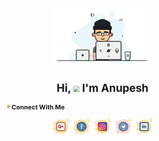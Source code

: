 <!DOCTYPE html>
<html lang="en">
<p align="center"><a href="#"><img width="50%" height="auto"
            src="code.gif" /></a></p>

<h1 align="center">Hi, <img src="https://raw.githubusercontent.com/MartinHeinz/MartinHeinz/master/wave.gif"
        width="40px"> I'm Anupesh</h1>
        
<h3><img src="Icons/connect.png" alt="🤝" width="3%"/>Connect With Me</h3>
<p align="center">
            <a target="blank" href="mailto:anupeshkverma121@gmail.com"><img src="Icons/google plus.png" alt="gmail" width="10%" style="padding:0px"/></a>
            <a target="blank" href="https://m.facebook.com/Anupesh_verma"><img src="Icons/facebook.png" alt="facebook" width="10%"  style="padding:0px"/></a>
            <a target="blank" href="https://www.instagram.com/anupesh_verma/"><img src="Icons/instagram.png" alt="instagram" width="10%" style="padding:0px"/></a>
            <a target="blank" href="https://twitter.com/AnupeshVerma"><img src="Icons/twitter.png" alt="twitter" width="10%" style="padding:0px"/></a>
            <a target="blank" href="https://in.linkedin.com/in/anupesh-kumar-verma-81a711203"><img src="Icons/linkedin.png" alt="linkedin" width="10%" style="padding:0px"/></a>
            
</p>

  
